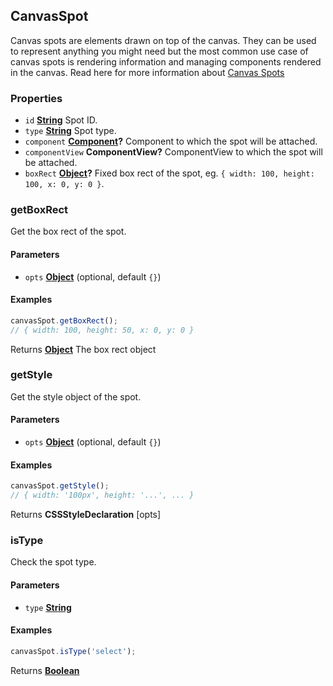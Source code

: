 <!-- Generated by documentation.js. Update this documentation by updating the source code. -->

## CanvasSpot



Canvas spots are elements drawn on top of the canvas. They can be used to represent anything you
might need but the most common use case of canvas spots is rendering information and managing
components rendered in the canvas.
Read here for more information about [Canvas Spots][1]

[Component]: component.html

### Properties

*   `id` **[String][2]** Spot ID.
*   `type` **[String][2]** Spot type.
*   `component` **[Component]?** Component to which the spot will be attached.
*   `componentView` **ComponentView?** ComponentView to which the spot will be attached.
*   `boxRect` **[Object][3]?** Fixed box rect of the spot, eg. `{ width: 100, height: 100, x: 0, y: 0 }`.

### getBoxRect

Get the box rect of the spot.

#### Parameters

*   `opts` **[Object][3]**  (optional, default `{}`)

#### Examples

```javascript
canvasSpot.getBoxRect();
// { width: 100, height: 50, x: 0, y: 0 }
```

Returns **[Object][3]** The box rect object

### getStyle

Get the style object of the spot.

#### Parameters

*   `opts` **[Object][3]**  (optional, default `{}`)

#### Examples

```javascript
canvasSpot.getStyle();
// { width: '100px', height: '...', ... }
```

Returns **CSSStyleDeclaration** \[opts]

### isType

Check the spot type.

#### Parameters

*   `type` **[String][2]** 

#### Examples

```javascript
canvasSpot.isType('select');
```

Returns **[Boolean][4]** 

[1]: https://grapesjs.com/docs/modules/Canvas.html#canvas-spots

[2]: https://developer.mozilla.org/docs/Web/JavaScript/Reference/Global_Objects/String

[3]: https://developer.mozilla.org/docs/Web/JavaScript/Reference/Global_Objects/Object

[4]: https://developer.mozilla.org/docs/Web/JavaScript/Reference/Global_Objects/Boolean
